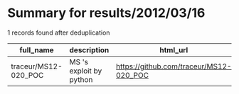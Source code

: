 
# Summary for results/2012/03/16
    
1 records found after deduplication

| full_name | description | html_url | matched_list | matched_count | pushed_at | size | stargazers_count | language | forks_count |
|----------------------|-------------------------|-----------------------------------------|----------------|-----------------|---------------------------|--------|--------------------|------------|---------------|
| traceur/MS12-020_POC | MS 's exploit by python | https://github.com/traceur/MS12-020_POC | ['exploit'] | 1 | 2012-03-16 12:55:10+00:00 | 89 | 2 | Python | 5 |
